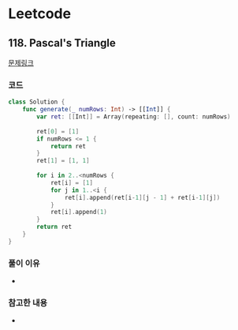# Leetcode

## 118. Pascal's Triangle


[문제링크](https://leetcode.com/problems/pascals-triangle/)



### 코드

```swift
class Solution {
    func generate(_ numRows: Int) -> [[Int]] {
        var ret: [[Int]] = Array(repeating: [], count: numRows)
        
        ret[0] = [1]
        if numRows <= 1 {
            return ret
        }
        ret[1] = [1, 1]
        
        for i in 2..<numRows {
            ret[i] = [1]
            for j in 1..<i {
                ret[i].append(ret[i-1][j - 1] + ret[i-1][j])
            }
            ret[i].append(1)
        }
        return ret
    }
}
```

### 풀이 이유
-

### 참고한 내용
- 